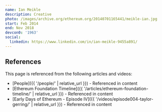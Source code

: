 ```yaml
---
name: Ian Meikle
description: Creative
photo: /images/archive.org/ethereum.org/20140701165441/meikle-ian.jpg
start: Feb 2014
end: Nov 2018
devcon0: '1963'
social:
  linkedin: https://www.linkedin.com/in/ian-meikle-9455a891/
---
```


## References

This page is referenced from the following articles and videos:

- [People]({{ '/people/' | relative_url }}) - Referenced in content
- [Ethereum Foundation Timeline]({{ '/articles/ethereum-foundation-timeline/' | relative_url }}) - Referenced in content
- [Early Days of Ethereum - Episode IV]({{ '/videos/episode004-taylor-gerring/' | relative_url }}) - Referenced in content